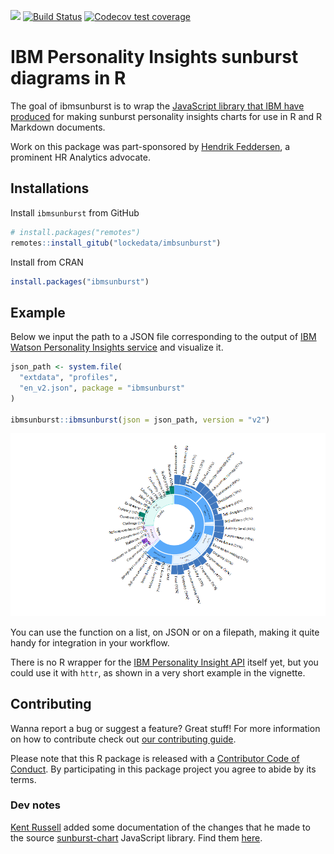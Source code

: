 ![](http://cranlogs.r-pkg.org/badges/ibmsunburst)
[![Build
Status](https://travis-ci.org/lockedata/ibmsunburst.svg?branch=master)](https://travis-ci.org/lockedata/ibmsunburst)
[![Codecov test
coverage](https://codecov.io/gh/lockedata/ibmsunburst/branch/master/graph/badge.svg)](https://codecov.io/gh/lockedata/ibmsunburst?branch=master)

# IBM Personality Insights sunburst diagrams in R

The goal of ibmsunburst is to wrap the [JavaScript library that IBM have
produced](https://github.com/personality-insights/sunburst-chart/) for
making sunburst personality insights charts for use in R and R Markdown
documents.

Work on this package was part-sponsored by [Hendrik
Feddersen](//github.com/Hendrik147), a prominent HR Analytics advocate.

## Installations

Install `ibmsunburst` from GitHub

``` r
# install.packages("remotes")
remotes::install_gitub("lockedata/imbsunburst")
```

Install from CRAN
``` r
install.packages("ibmsunburst")
```
## Example

Below we input the path to a JSON file corresponding to the output of
[IBM Watson Personality Insights
service](https://www.ibm.com/watson/services/personality-insights/) and
visualize it.

``` r
json_path <- system.file(
  "extdata", "profiles",
  "en_v2.json", package = "ibmsunburst"
)

ibmsunburst::ibmsunburst(json = json_path, version = "v2")
```

![](README_files/figure-gfm/sunburst-1.png)<!-- -->

You can use the function on a list, on JSON or on a filepath, making it
quite handy for integration in your workflow.

There is no R wrapper for the [IBM Personality Insight
API](https://www.ibm.com/watson/developercloud/personality-insights/api/v3/)
itself yet, but you could use it with `httr`, as shown in a very short
example in the vignette.

## Contributing

Wanna report a bug or suggest a feature? Great stuff\! For more
information on how to contribute check out [our contributing
guide](.github/CONTRIBUTING.md).

Please note that this R package is released with a [Contributor Code of
Conduct](CODE_OF_CONDUCT.md). By participating in this package project
you agree to abide by its terms.

### Dev notes

[Kent Russell](https://github.com/timelyportfolio) added some
documentation of the changes that he made to the source
[sunburst-chart](https://github.com/personality-insights/sunburst-chart)
JavaScript library. Find them [here](inst/dev_notes.md).
